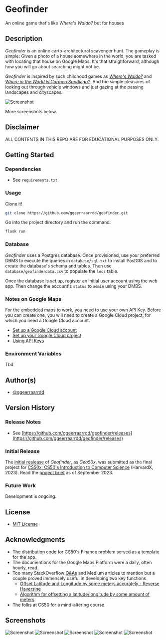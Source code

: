 # Geofinder

An online game that's like _Where's Waldo?_ but for houses

## Description

_Geofinder_ is an online carto-architectural scavenger hunt. The gameplay is simple: Given a photo of a house somewhere in the world, you are tasked with locating that house on Google Maps. It's that straighforward, although how you will go about searching might not be.

_Geofinder_ is inspired by such childhood games as _[Where's Waldo?](https://en.wikipedia.org/wiki/Where%27s_Wally%3F)_ and _[Where in the World is Carmen Sandiego?](https://en.wikipedia.org/wiki/Carmen_Sandiego)_. And the simple pleasures of looking out through vehicle windows and just gazing at the passing landscapes and cityscapes.

![Screenshot](static/images/geofinder_00.png)

More screenshots below.

## Disclaimer

ALL CONTENTS IN THIS REPO ARE FOR EDUCATIONAL PURPOSES ONLY.

## Getting Started

### Dependencies

* See `requirements.txt`

### Usage

Clone it!

```bash
git clone https://github.com/ggeerraarrdd/geofinder.git
```

Go into the project directory and run the command:

```bash
flask run
```
### Database

_Geofinder_ uses a Postgres database. Once provisioned, use your preferred DBMS to execute the queries in `database/sql.txt` to install PostGIS and to create the database's schema and tables. Then use `database/geofinderdata.csv` to populate the `locs` table.

Once the database is set up, register an initial user account using the web app. Then change the account's `status` to `admin` using your DMBS.

### Notes on Google Maps

For the embedded maps to work, you need to use your own API Key. Before you can create one, you will need to create a Google Cloud project, for which you need a Google Cloud account.

* [Set up a Google Cloud account](https://cloud.google.com)
* [Set up your Google Cloud project](https://developers.google.com/maps/documentation/javascript/cloud-setup)
* [Using API Keys](https://developers.google.com/maps/documentation/javascript/get-api-key)

### Environment Variables

Tbd

## Author(s)

* [@ggeerraarrdd](https://github.com/ggeerraarrdd/)

## Version History

### Release Notes

* See [https://github.com/ggeerraarrdd/geofinder/releases](https://github.com/ggeerraarrdd/geofinder/releases)

### Initial Release

The [initial realease](https://github.com/ggeerraarrdd/geofinder/releases/tag/v1.0.0) of _Geofinder_, as _Geo50x_, was submitted as the final project for [CS50x: CS50's Introduction to Computer Science](https://cs50.harvard.edu/x/2023/) (HarvardX, 2023). Read the [project brief](https://cs50.harvard.edu/x/2023/project/) as of September 2023.

### Future Work

Development is ongoing.

## License

* [MIT License](https://github.com/ggeerraarrdd/geofinder/blob/main/LICENSE)

## Acknowledgments

* The distribution code for CS50's Finance problem served as a template for the app.
* The documentions for the Google Maps Platform were a daily, often hourly, read.
* Too many StackOverflow [Q&As](https://meta.stackoverflow.com/questions/267822/if-stack-overflow-doesnt-have-threads-what-the-heck-should-they-be-called) and Medium articles to mention but a couple proved immensely useful in developing two key functions
  * [Offset Latitude and Longitude by some meters accurately - Reverse Haversine](https://gis.stackexchange.com/questions/411859/offset-latitude-and-longitude-by-some-meters-accurately-reverse-haversine)
  * [Algorithm for offsetting a latitude/longitude by some amount of meters](https://gis.stackexchange.com/questions/2951/algorithm-for-offsetting-a-latitude-longitude-by-some-amount-of-meters)
* The folks at CS50 for a mind-altering course.

## Screenshots

![Screenshot](static/images/geofinder_01.png)
![Screenshot](static/images/geofinder_02.png)
![Screenshot](static/images/geofinder_03.png)
![Screenshot](static/images/geofinder_04.png)
![Screenshot](static/images/geofinder_05.png)
